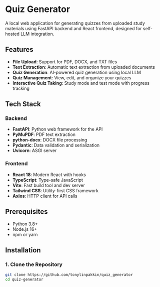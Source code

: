 # Quiz Generator

A local web application for generating quizzes from uploaded study materials using FastAPI backend and React frontend, designed for self-hosted LLM integration.

## Features

- **File Upload**: Support for PDF, DOCX, and TXT files
- **Text Extraction**: Automatic text extraction from uploaded documents
- **Quiz Generation**: AI-powered quiz generation using local LLM
- **Quiz Management**: View, edit, and organize your quizzes
- **Interactive Quiz Taking**: Study mode and test mode with progress tracking

## Tech Stack

### Backend
- **FastAPI**: Python web framework for the API
- **PyMuPDF**: PDF text extraction
- **python-docx**: DOCX file processing
- **Pydantic**: Data validation and serialization
- **Uvicorn**: ASGI server

### Frontend
- **React 18**: Modern React with hooks
- **TypeScript**: Type-safe JavaScript
- **Vite**: Fast build tool and dev server
- **Tailwind CSS**: Utility-first CSS framework
- **Axios**: HTTP client for API calls

## Prerequisites

- Python 3.8+
- Node.js 16+
- npm or yarn

## Installation

### 1. Clone the Repository

```bash
git clone https://github.com/tonylinpakkin/quiz_generator
cd quiz-generator
